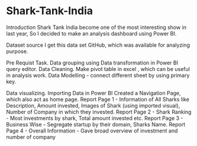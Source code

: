 # Shark-Tank-India

Introduction
Shark Tank India become one of the most interesting show in last year, So I decided to make an analysis dashboard using Power BI.

Dataset source
I get this data set GitHub, which was available for analyzing purpose.

Pre Requist Task.
Data grouping using Data transformation in Power BI query editor.
Data Cleaning.
Make pivot table in excel , which can be useful in analysis work.
Data Modelling - connect different sheet by using primary key.

Data visualizing.
Importing Data in Power BI
Created a Navigation Page, which also act as home page.
Report Page 1 - Information of All Sharks like Description, Amount invested, Images of Shark (using imported visual), Number of Company in which they invested.
Report Page 2 - Shark Ranking - Most investments by shark, Total amount invested etc.
Report Page 3 - Business Wise - Segregate startup by their domain, Sharks Name. 
Report Page 4 - Overall Information - Gave broad overview of investment and number of company


